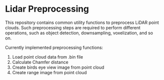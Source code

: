 # Lidar Preprocessing
This repository contains common utility functions to preprocess LiDAR point clouds. Such preprocessing steps are required to perform different operations, such as object detection, downsampling, voxelization, and so on.

Currently implemented preprocessing functions:
1. Load point cloud data from .bin file
2. Calculate Chamfer distance
3. Create birds eye view image from point cloud
4. Create range image from point cloud
